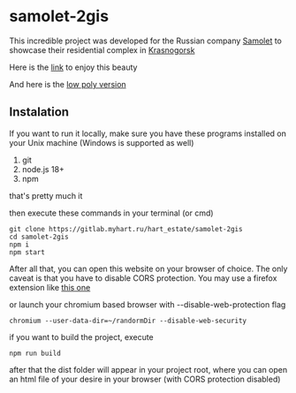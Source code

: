 # samolet-2gis
This incredible project was developed for the Russian company [Samolet](https://samolet.ru/) to showcase their residential complex in [Krasnogorsk](https://en.wikipedia.org/wiki/Krasnogorsk,_Moscow_Oblast)

Here is the [link](https://samolet-2gis.hart-estate.ru/) to enjoy this beauty

And here is the [low poly version](https://samolet-2gis.hart-estate.ru/lowPoly.html)

## Instalation
If you want to run it locally, make sure you have these programs installed on your Unix machine (Windows is supported as well)

1. git
2. node.js 18+
3. npm

that's pretty much it


then execute these commands in your terminal (or cmd)
```
git clone https://gitlab.myhart.ru/hart_estate/samolet-2gis
cd samolet-2gis
npm i
npm start
```

After all that, you can open this website on your browser of choice. The only caveat is that you have to disable CORS protection.
You may use a firefox extension like [this one](https://addons.mozilla.org/en-US/firefox/addon/access-control-allow-origin/)

or launch your chromium based browser with --disable-web-protection flag
```
chromium --user-data-dir=~/randormDir --disable-web-security
```


if you want to build the project, execute
```
npm run build
```

after that the dist folder will appear in your project root, where you can open an html file of your desire in your browser (with CORS protection disabled)

